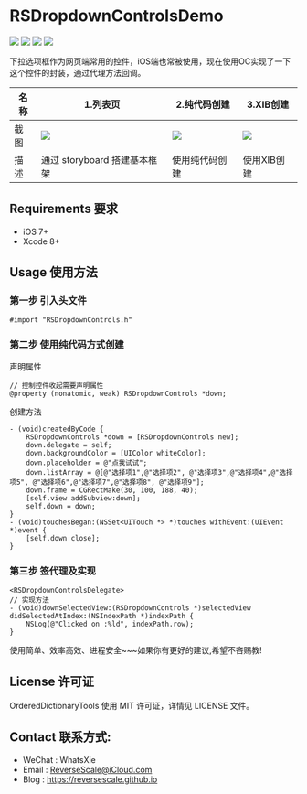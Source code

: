 # RSDropdownControlsDemo

![](https://img.shields.io/badge/platform-iOS-red.svg) ![](https://img.shields.io/badge/language-Objective--C-orange.svg) ![](https://img.shields.io/badge/download-1.5MB-brightgreen.svg
) ![](https://img.shields.io/badge/license-MIT%20License-brightgreen.svg) 

下拉选项框作为网页端常用的控件，iOS端也常被使用，现在使用OC实现了一下这个控件的封装，通过代理方法回调。

| 名称 |1.列表页 |2.纯代码创建 |3.XIB创建|
| ------------- | ------------- | ------------- | ------------- |
| 截图 | ![](http://og1yl0w9z.bkt.clouddn.com/17-7-11/65983822.jpg) | ![](http://og1yl0w9z.bkt.clouddn.com/17-7-11/60232326.jpg) | ![](http://og1yl0w9z.bkt.clouddn.com/17-7-11/68725393.jpg) |
| 描述 | 通过 storyboard 搭建基本框架 | 使用纯代码创建 | 使用XIB创建 |


## Requirements 要求
* iOS 7+
* Xcode 8+


## Usage 使用方法
### 第一步 引入头文件
```
#import "RSDropdownControls.h"
```
### 第二步 使用纯代码方式创建
声明属性
```
// 控制控件收起需要声明属性
@property (nonatomic, weak) RSDropdownControls *down;
```
创建方法
```
- (void)createdByCode {
    RSDropdownControls *down = [RSDropdownControls new];
    down.delegate = self;
    down.backgroundColor = [UIColor whiteColor];
    down.placeholder = @"点我试试";
    down.listArray = @[@"选择项1",@"选择项2", @"选择项3",@"选择项4",@"选择项5", @"选择项6",@"选择项7",@"选择项8", @"选择项9"];
    down.frame = CGRectMake(30, 100, 188, 40);
    [self.view addSubview:down];
    self.down = down;
}
- (void)touchesBegan:(NSSet<UITouch *> *)touches withEvent:(UIEvent *)event {
    [self.down close];
}
```
### 第三步 签代理及实现
```
<RSDropdownControlsDelegate>
// 实现方法
- (void)downSelectedView:(RSDropdownControls *)selectedView didSelectedAtIndex:(NSIndexPath *)indexPath {
    NSLog(@"Clicked on :%ld", indexPath.row);
}
```

使用简单、效率高效、进程安全~~~如果你有更好的建议,希望不吝赐教!


## License 许可证
OrderedDictionaryTools 使用 MIT 许可证，详情见 LICENSE 文件。


## Contact 联系方式:
* WeChat : WhatsXie
* Email : ReverseScale@iCloud.com
* Blog : https://reversescale.github.io
